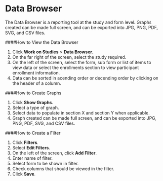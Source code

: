 # Data Browser
The Data Browser is a reporting tool at the study and form level. Graphs created can be made full screen, and can be exported into JPG, PNG, PDF, SVG, and CSV files.

####How to View the Data Browser
1. Click **Work on Studies** > **Data Browser**.
2. On the far right of the screen, select the study required.
3. On the left of the screen, select the form, sub form or list of items to view data or select the enrollments section to view participant enrollment information.
4. Data can be sorted in acending order or decending order by clicking on the header of a column.

####How to Create Graphs
1. Click **Show Graphs**.
2. Select a type of graph.
3. Select data to populate in section X and section Y when applicable.
4. Graph created can be made full screen, and can be exported into JPG, PNG, PDF, SVG, and CSV files.

####How to Create a Filter
1. Click **Filters**.
2. Select **Edit Filters**.
3. On the left of the screen, click **Add Filter**.
4. Enter name of filter.
5. Select form to be shown in filter.
6. Check columns that should be viewed in the filter.
7. Click **Save**.

